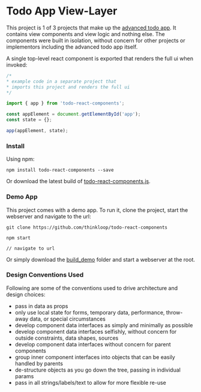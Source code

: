 # Todo App View-Layer

This project is 1 of 3 projects that make up the [advanced todo app](https://github.com/thinkloop/todo-app). It contains view components and view logic and nothing else. The components were built in isolation, without concern for other projects or implementors including the advanced todo app itself. 

A single top-level react component is exported that renders the full ui when invoked:

```javascript
/* 
* example code in a separate project that 
* imports this project and renders the full ui
*/

import { app } from 'todo-react-components';

const appElement = document.getElementById('app');
const state = {};

app(appElement, state);

```

### Install
Using npm:

```
npm install todo-react-components --save
```

Or download the latest build of [todo-react-components.js](build/todo-react-components.js).

### Demo App

This project comes with a demo app. To run it, clone the project, start the webserver and navigate to the url:

```
git clone https://github.com/thinkloop/todo-react-components

npm start

// navigate to url
```
Or simply download the [build_demo](build_demo) folder and start a webserver at the root.

### Design Conventions Used
Following are some of the conventions used to drive architecture and design choices:
- pass in data as props
- only use local state for forms, temporary data, performance, throw-away data, or special circumstances
- develop component data interfaces as simply and minimally as possible
- develop component data interfaces selfishly, without concern for outside constraints, data shapes, sources
- develop component data interfaces without concern for parent components
- group inner component interfaces into objects that can be easily handled by parents
- de-structure objects as you go down the tree, passing in individual params
- pass in all strings/labels/text to allow for more flexible re-use

